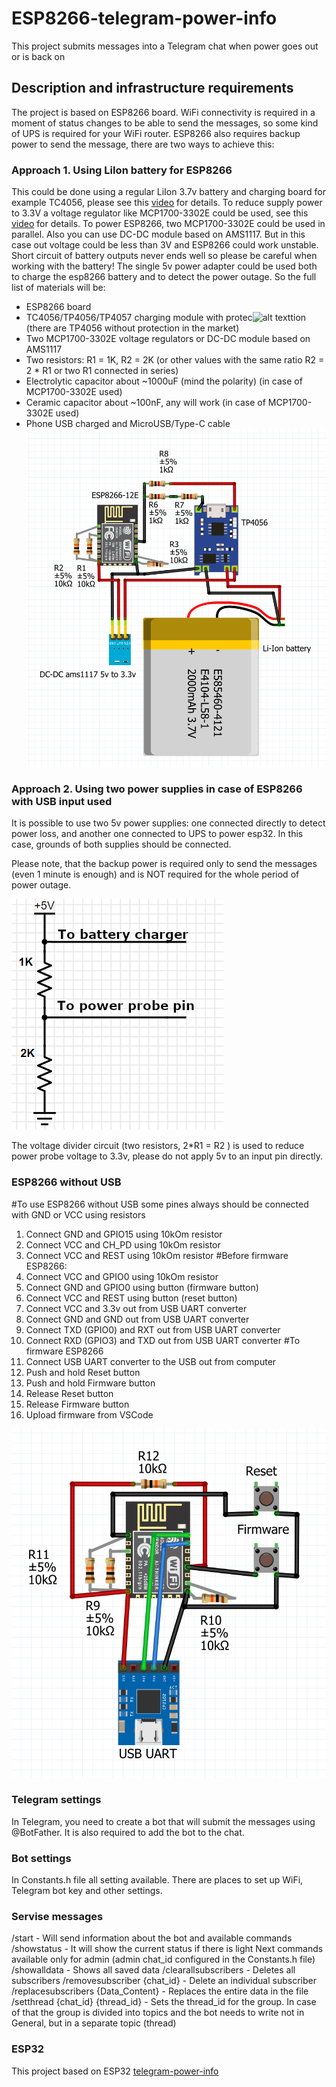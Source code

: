 # ESP8266-telegram-power-info
This project submits messages into a Telegram chat when power goes out or is back on

## Description and infrastructure requirements
The project is based on ESP8266 board.
WiFi connectivity is required in a moment of status changes to be able to send the messages,
so some kind of UPS is required for your WiFi router. 
ESP8266 also requires backup power to send the message, there are two ways to achieve this:

### Approach 1. Using LiIon battery for ESP8266
This could be done using a regular LiIon 3.7v battery and charging board for example TC4056, please see this
[video](https://www.youtube.com/watch?v=Lk__xTxLlY0) for details. 
To reduce supply power to 3.3V a voltage regulator like MCP1700-3302E could be used, see this [video](https://www.youtube.com/watch?v=Z-36HflHotU)
for details. To power ESP8266, two MCP1700-3302E could be used in parallel. Also you can use DC-DC module based on AMS1117. But in this case out voltage could be less than 3V and ESP8266 could work unstable.
Short circuit of battery outputs never ends well so please be careful when working with the battery!
The single 5v power adapter could be used both to charge the esp8266 battery and to detect the power outage.
So the full list of materials will be:
- ESP8266 board
- TC4056/TP4056/TP4057 charging module with protec![alt text](image.png)tion (there are TP4056 without protection in the market)
- Two MCP1700-3302E voltage regulators or DC-DC module based on AMS1117
- Two resistors: R1 = 1K, R2 = 2K (or other values with the same ratio R2 = 2 * R1 or two R1 connected in series)
- Electrolytic capacitor about ~1000uF (mind the polarity) (in case of MCP1700-3302E used)
- Ceramic capacitor about ~100nF, any will work (in case of MCP1700-3302E used)
- Phone USB charged and MicroUSB/Type-C cable
![diagram](ESP8266-12.png)  

### Approach 2. Using two power supplies in case of ESP8266 with USB input used
It is possible to use two 5v power supplies: one connected directly to detect power loss,
and another one connected to UPS to power esp32. In this case, grounds of both supplies should be connected.

Please note, that the backup power is required only to send the messages (even 1 minute is enough) and is NOT required for the
whole period of power outage.

![schematic](schematic.png)

The voltage divider circuit (two resistors, 2*R1 = R2 ) is used to reduce power probe voltage to 3.3v, please do not apply 5v to an input pin directly.

### ESP8266 without USB
#To use ESP8266 without USB some pines always should be connected with GND or VCC using resistors
1. Connect GND and GPIO15 using 10kOm resistor
2. Connect VCC and CH_PD using 10kOm resistor
3. Connect VCC and REST using 10kOm resistor
#Before firmware ESP8266:
1. Connect VCC and GPIO0 using 10kOm resistor
2. Connect GND and GPIO0 using button (firmware button)
3. Connect VCC and REST using button (reset button)
4. Connect VCC and 3.3v out from USB UART converter
5. Connect GND and GND out from USB UART converter
6. Connect TXD (GPIO0) and RXT out from USB UART converter
7. Connect RXD (GPIO3) and TXD out from USB UART converter
#To firmware ESP8266
1. Connect USB UART converter to the USB out from computer
2. Push and hold Reset button
3. Push and hold Firmware button
4. Release Reset button
5. Release Firmware button
4. Upload firmware from VSCode

![diagram](ESP8266_firmware.png) 

### Telegram settings
In Telegram, you need to create a bot that will submit the messages using @BotFather.
It is also required to add the bot to the chat.

### Bot settings
In Constants.h file all setting available. There are places to set up WiFi, Telegram bot key and other settings.

### Servise messages
/start - Will send information about the bot and available commands
/showstatus - It will show the current status if there is light
Next commands available only for admin (admin chat_id сonfigured in the Constants.h file)
/showalldata - Shows all saved data
/clearallsubscribers - Deletes all subscribers
/removesubscriber {chat_id} - Delete an individual subscriber
/replacesubscribers {Data_Content} - Replaces the entire data in the file
/setthread {chat_id} {thread_id} - Sets the thread_id for the group. In case of that the group is divided into topics and the bot needs to write not in General, but in a separate topic (thread)

### ESP32
This project based on ESP32 [telegram-power-info](https://github.com/anha1/telegram-power-info)

